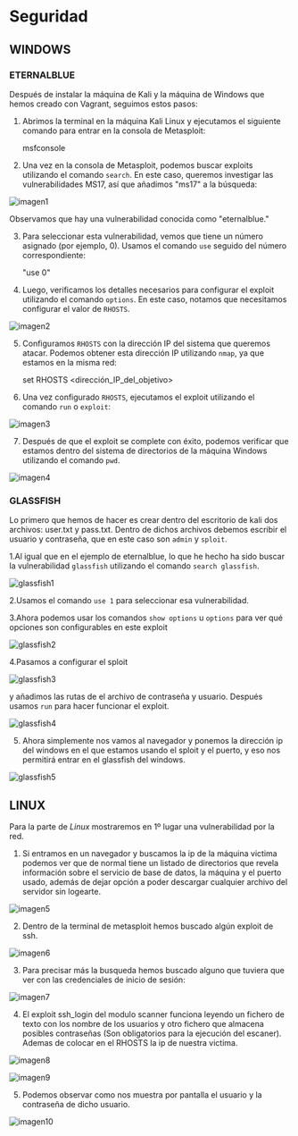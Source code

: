 # Seguridad
<h2>WINDOWS</h2>
<h3>ETERNALBLUE</h3>

Después de instalar la máquina de Kali y la máquina de Windows que hemos creado con Vagrant, seguimos estos pasos:

1. Abrimos la terminal en la máquina Kali Linux y ejecutamos el siguiente comando para entrar en la consola de Metasploit:

    msfconsole

2. Una vez en la consola de Metasploit, podemos buscar exploits utilizando el comando `search`. En este caso, queremos investigar las vulnerabilidades MS17, así que añadimos "ms17" a la búsqueda:

![imagen1](./images/Screenshot_3.png)

Observamos que hay una vulnerabilidad conocida como "eternalblue."

3. Para seleccionar esta vulnerabilidad, vemos que tiene un número asignado (por ejemplo, 0). Usamos el comando `use` seguido del número correspondiente:

    "use 0" 

4. Luego, verificamos los detalles necesarios para configurar el exploit utilizando el comando `options`. En este caso, notamos que necesitamos configurar el valor de `RHOSTS`.

![imagen2](./images/Screenshot_4.png)

5. Configuramos `RHOSTS` con la dirección IP del sistema que queremos atacar. Podemos obtener esta dirección IP utilizando `nmap`, ya que estamos en la misma red:

    set RHOSTS <dirección_IP_del_objetivo>

6. Una vez configurado `RHOSTS`, ejecutamos el exploit utilizando el comando `run` o `exploit`:

![imagen3](./images/Screenshot_5.png)


7. Después de que el exploit se complete con éxito, podemos verificar que estamos dentro del sistema de directorios de la máquina Windows utilizando el comando `pwd`.

![imagen4](./images/Screenshot_6.png)

<h3>GLASSFISH</h3>


Lo primero que hemos de hacer es crear dentro del escritorio de kali dos archivos: user.txt y pass.txt. Dentro de dichos archivos debemos escribir el usuario y contraseña, que en este caso son `admin` y `sploit`.


1.Al igual que en el ejemplo de eternalblue, lo que he hecho ha sido buscar la vulnerabilidad `glassfish` utilizando el comando `search glassfish`.

![glassfish1](./images/glassfish1.png)

2.Usamos el comando `use 1` para seleccionar esa vulnerabilidad.

3.Ahora podemos usar los comandos `show options` u `options` para ver qué opciones son configurables en este exploit

![glassfish2](./images/glassfish2.png)

4.Pasamos a configurar el sploit

![glassfish3](./images/glassfish3.png)

y añadimos las rutas de el archivo de contraseña y usuario. Después usamos `run` para hacer funcionar el exploit.

![glassfish4](./images/glassfish4.png)

5. Ahora simplemente nos vamos al navegador y ponemos la dirección ip del windows en el que estamos usando el sploit y el puerto, y eso nos permitirá entrar en el glassfish del windows.

![glassfish5](./images/glassfish5.png)












<h2>LINUX</h2>

Para la parte de *Linux* mostraremos en 1º lugar una vulnerabilidad por la red.

1. Si entramos en un navegador y buscamos la ip de la máquina victima podemos ver que de normal tiene un listado de directorios que revela información sobre el servicio de base de datos, la máquina y el puerto usado, además de dejar opción a poder descargar cualquier archivo del servidor sin logearte.

![imagen5](./images/Screenshot_7.png)

2. Dentro de la terminal de metasploit hemos buscado algún exploit de ssh.

![imagen6](./images/Screenshot_7.1.png)

3. Para precisar más la busqueda hemos buscado alguno que tuviera que ver con las credenciales de inicio de sesión:

![imagen7](./images/Screenshot_7.2.png)

4. El exploit ssh_login del modulo scanner funciona leyendo un fichero de texto con los nombre de los usuarios y otro fichero que almacena posibles contraseñas (Son obligatorios para la ejecución del escaner). Ademas de colocar en el RHOSTS la ip de nuestra victima.

![imagen8](./images/Screenshot_8.png)

![imagen9](./images/Screenshot_8.1.png)

5. Podemos observar como nos muestra por pantalla el usuario y la contraseña de dicho usuario.

![imagen10](./images/Screenshot_8.2.png)
